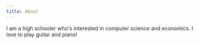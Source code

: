 ```yaml
---
title: About
---
```


I am a high schooler who's interested in computer science and economics. I love
to play guitar and piano!
